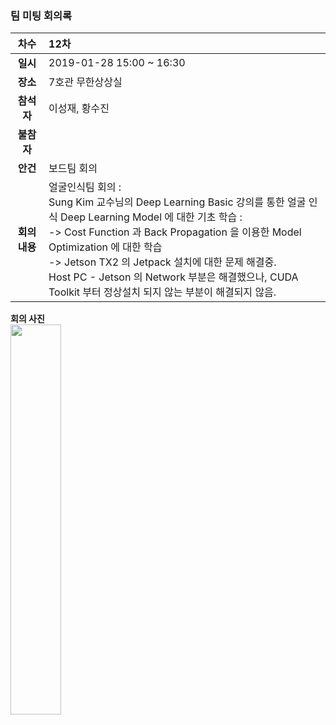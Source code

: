 ### 팀 미팅 회의록

|     차수     | 12차                                                         |
| :----------: | :----------------------------------------------------------- |
|   **일시**   | 2019-01-28 15:00 ~ 16:30                                    |
|   **장소**   | 7호관 무한상상실                                             |
|  **참석자**  | 이성재, 황수진                               |
|  **불참자**  |                                                              |
|   **안건**   | 보드팀 회의                                                    |
| **회의내용** | 얼굴인식팀 회의 :<br/> Sung Kim 교수님의 Deep Learning Basic 강의를 통한 얼굴 인식 Deep Learning Model 에 대한 기초 학습 : <br/> -> Cost Function 과 Back Propagation 을 이용한 Model Optimization 에 대한 학습 <br/> -> Jetson TX2 의 Jetpack 설치에 대한 문제 해결중.<br/> Host PC - Jetson 의 Network 부분은 해결했으나, CUDA Toolkit 부터 정상설치 되지 않는 부분이 해결되지 않음.|

**회의 사진**<br/>
<img src="https://github.com/kookmin-sw/2019-cap1-2019_4/blob/upload_pictures/doc/회의록/pictures/2019_01_28.JPG" width="40%" height="40%">
